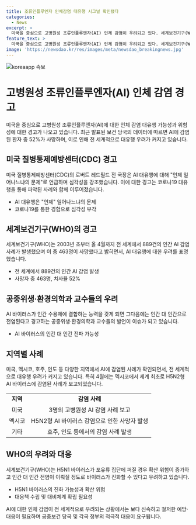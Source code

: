 ```yaml
---
title: 조류인플루엔자 인체감염 대유행 시그널 확인됐다
categories:
  - News
excerpt: >
  미국을 중심으로 고병원성 조류인플루엔자(AI) 인체 감염이 우려되고 있다. 세계보건기구(WHO)는 2003년부터 889건의 인간 AI 감염 사례 발생, 52%의 사망률을 보고했다. 미국 질병통제예방센터(CDC) 전 국장은 AI 대유행은 언제 일어날지의 문제로 설명했으며 사례도 보고되고 있다. WHO는 AI가 진화해 인간 감염이 증가할 우려를 표명했다. 현재 확산은 제한적이지만, 긴장할 필요가 있다는 경고이다.
feature_text: >
  미국을 중심으로 고병원성 조류인플루엔자(AI) 인체 감염이 우려되고 있다. 세계보건기구(WHO)는 2003년부터 889건의 인간 AI 감염 사례 발생, 52%의 사망률을 보고했다. 미국 질병통제예방센터(CDC) 전 국장은 AI 대유행은 언제 일어날지의 문제로 설명했으며 사례도 보고되고 있다. WHO는 AI가 진화해 인간 감염이 증가할 우려를 표명했다. 현재 확산은 제한적이지만, 긴장할 필요가 있다는 경고이다.
image: 'https://newsdao.kr/res/images/meta/newsdao_breakingnews.jpg'
---
```


<p><img src="https://newsdao.kr/res/images/meta/newsdao_breakingnews.jpg" alt="koreaapp 속보" /></p>

<h1>고병원성 조류인플루엔자(AI) 인체 감염 경고</h1>

<p data-ke-size="size16">미국을 중심으로 고병원성 조류인플루엔자(AI)에 대한 인체 감염 대유행 가능성과 위험성에 대한 경고가 나오고 있습니다. 최근 발표된 보건 당국의 데이터에 따르면 AI에 감염된 환자 중 52%가 사망하며, 이로 인해 전 세계적으로 대유행 우려가 커지고 있습니다.</p>

<h2>미국 질병통제예방센터(CDC) 경고</h2>

<p data-ke-size="size16">미국 질병통제예방센터(CDC)의 로버트 레드필드 전 국장은 AI 대유행에 대해 "언제 일어나느냐의 문제"로 언급하며 심각성을 강조했습니다. 이에 대한 경고는 코로나19 대유행을 통해 파악된 사례와 함께 이루어졌습니다.</p>

<ul>
    <li>AI 대유행은 "언제" 일어나느냐의 문제</li>
    <li>코로나19를 통한 경험으로 심각성 부각</li>
</ul>

<h2>세계보건기구(WHO)의 경고</h2>

<p data-ke-size="size16">세계보건기구(WHO)는 2003년 초부터 올 4월까지 전 세계에서 889건의 인간 AI 감염 사례가 발생했으며 이 중 463명이 사망했다고 밝히면서, AI 대유행에 대한 우려를 표명했습니다.</p>

<ul>
    <li>전 세계에서 889건의 인간 AI 감염 발생</li>
    <li>사망자 중 463명, 치사율 52%</li>
</ul>

<h2>공중위생·환경의학과 교수들의 우려</h2>

<p data-ke-size="size16">AI 바이러스가 인간 수용체에 결합하는 능력을 갖게 되면 그다음에는 인간 대 인간으로 전염된다고 경고하는 공중위생·환경의학과 교수들의 발언이 이슈가 되고 있습니다.</p>

<ul>
    <li>AI 바이러스의 인간 대 인간 전파 가능성</li>
</ul>

<h2>지역별 사례</h2>

<p data-ke-size="size16">미국, 멕시코, 호주, 인도 등 다양한 지역에서 AI에 감염된 사례가 확인되면서, 전 세계적으로 대유행 우려가 커지고 있습니다. 특히 4월에는 멕시코에서 세계 최초로 H5N2형 AI 바이러스에 감염된 사례가 보고되었습니다.</p>

<table>
    <tr>
        <td style="text-align: center; height: 17px;"><b>지역</b></td>
        <td style="text-align: center; height: 17px;"><b>감염 사례</b></td>
    </tr>
    <tr>
        <td style="text-align: center; height: 17px;">미국</td>
        <td style="text-align: center; height: 17px;">3명의 고병원성 AI 감염 사례 보고</td>
    </tr>
    <tr>
        <td style="text-align: center; height: 17px;">멕시코</td>
        <td style="text-align: center; height: 17px;">H5N2형 AI 바이러스 감염으로 인한 사망자 발생</td>
    </tr>
    <tr>
        <td style="text-align: center; height: 17px;">기타</td>
        <td style="text-align: center; height: 17px;">호주, 인도 등에서의 감염 사례 발생</td>
    </tr>
</table>

<h2>WHO의 우려와 대응</h2>

<p data-ke-size="size16">세계보건기구(WHO)는 H5N1 바이러스가 포유류 집단에 퍼질 경우 확산 위험이 증가하고 인간 대 인간 전염이 이뤄질 정도로 바이러스가 진화할 수 있다고 우려하고 있습니다.</p>

<ul>
    <li>H5N1 바이러스의 진화 가능성과 확산 위험</li>
    <li>대응책 수립 및 대비체계 확립 필요성</li>
</ul>

<p data-ke-size="size16">AI에 대한 인체 감염이 전 세계적으로 우려되는 상황에서는 보다 신속하고 철저한 예방·대응이 필요하며 공중보건 당국 및 각국 정부의 적극적 대응이 요구됩니다.</p>

